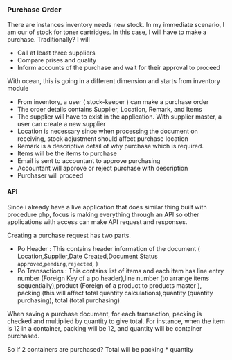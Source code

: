### Purchase Order
There are instances inventory needs new stock. In my immediate scenario, I am our of stock for toner cartridges. In this case, I will have to make a purchase.
Traditionally? I will 
- Call at least three suppliers
- Compare prises and quality
- Inform accounts of the purchase and wait for their approval to proceed

With ocean, this is going in a different dimension and starts from inventory module
- From inventory, a user ( stock-keeper ) can make a purchase order
- The order details contains Supplier, Location, Remark, and Items
- The supplier will have to exist in the application. With supplier master, a user can create a new supplier
- Location is necessary since when processing the document on receiving, stock adjustment should affect purchase location
- Remark is a descriptive detail of why purchase which is required.
- Items will be the items to purchase
- Email is sent to accountant to approve purchasing
- Accountant will approve or reject purchase with description
- Purchaser will proceed

#### API
Since i already have a live application that does similar thing built with procedure php, focus is making everything through an API so other applications with access can 
make API request and responses.

Creating a purchase request has two parts. 
- Po Header : This contains header information of the document ( Location,Supplier,Date Created,Document Status `approved`,`pending`,`rejected`,  )
- Po Transactions : This contains list of items and each item has line entry number (Foreign Key of a po header),line number (to arrange items sequentially),product (Foreign of a product to products master ), packing (this will affect total quantity calculations),quantity (quantity purchasing), total (total purchasing)

When saving a purchase document, for each transaction, packing is checked and multiplied by quantity to give total.
For instance, when the item is 12 in a container, packing will be 12, and quantity will be container purchased.

So if 2 containers are purchased? Total will be packing * quantity
